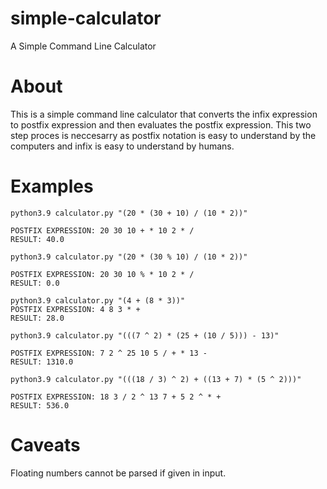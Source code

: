# simple-calculator
A Simple Command Line Calculator

# About
This is a simple command line calculator that converts the infix expression to postfix expression and then evaluates the postfix expression.
This two step proces is neccesarry as postfix notation is easy to understand by the computers and infix is easy to understand by humans.

# Examples
```shell
python3.9 calculator.py "(20 * (30 + 10) / (10 * 2))"

POSTFIX EXPRESSION: 20 30 10 + * 10 2 * /
RESULT: 40.0

python3.9 calculator.py "(20 * (30 % 10) / (10 * 2))"

POSTFIX EXPRESSION: 20 30 10 % * 10 2 * /
RESULT: 0.0

python3.9 calculator.py "(4 + (8 * 3))"
POSTFIX EXPRESSION: 4 8 3 * +
RESULT: 28.0

python3.9 calculator.py "(((7 ^ 2) * (25 + (10 / 5))) - 13)"

POSTFIX EXPRESSION: 7 2 ^ 25 10 5 / + * 13 -
RESULT: 1310.0

python3.9 calculator.py "(((18 / 3) ^ 2) + ((13 + 7) * (5 ^ 2)))"

POSTFIX EXPRESSION: 18 3 / 2 ^ 13 7 + 5 2 ^ * +
RESULT: 536.0
```

# Caveats
Floating numbers cannot be parsed if given in input.